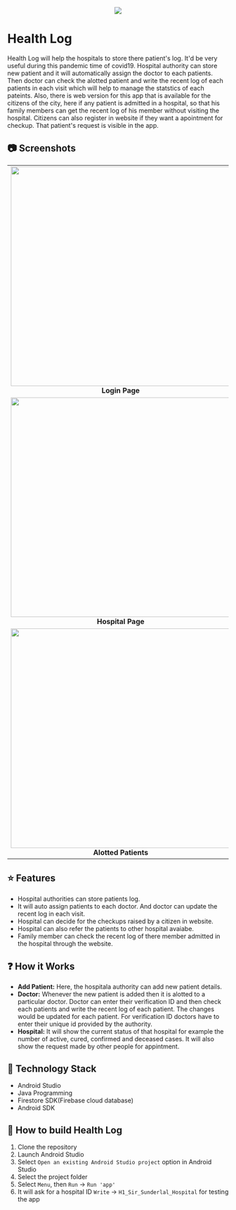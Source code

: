 <p align="center">
  <img src = "https://i.imgur.com/DrKESWw.png">
</p>
<p align="center">

# Health Log
Health Log will help the hospitals to store there patient's log. It'd be very useful during this pandemic time of covid19. Hospital authority can store new patient and it will automatically assign the doctor to each patients. Then doctor can check the alotted patient and write the recent log of each patients in each visit which will help to manage the statstics of each pateints. Also, there is web version for this app that is available for the citizens of the city, here if any patient is admitted in a hospital, so that his family members can get the recent log of his member without visiting the hospital. Citizens can also register in website if they want a apointment for checkup. That patient's request is visible in the app.

## :camera: Screenshots
<table>
     <tr>
          <td><img height="500" src="https://i.imgur.com/ANwRbY4.png" /><br /><center><b>Login Page</b></center></td>
          <td><img height="500" src="https://i.imgur.com/X1uIaoi.png" /><br /><center><b>Dashboard Page</b></center></td>
          <td><img height="500" src="https://i.imgur.com/yWz2QiV.png" /><br /><center><b>Doctor Page</b></center></td>
     </tr>
     <tr>
         <td><img height="500" src="https://i.imgur.com/ArQ6RV3.png" /><br /><center><b>Hospital Page</b></center></td>
         <td><img height="500" src="https://i.imgur.com/3VWgtBv.png" /><br /><center><b>Add Patient dialog</b></center></td>
         <td><img height="500" src="https://i.imgur.com/ztKgmMq.png" /><br /><center><b>Patient Information dialog</b></center></td>
       </tr>
  <tr>
         <td><img height="500" src="https://i.imgur.com/cDOHL5m.png" /><br /><center><b>Alotted Patients</b></center></td>
         <td><img height="500" src="https://i.imgur.com/NGu3SPZ.png" /><br /><center><b>Change Patient Log</b></center></td>
         <td><img height="500" src="https://i.imgur.com/cWp0wLB.png" /><br /><center><b>Shift Patient</b></center></td>
    </tr>
</table>

## :star: Features

* Hospital authorities can store patients log.
* It will auto assign patients to each doctor. And doctor can update the recent log in each visit. 
* Hospital can decide for the checkups raised by a citizen in website.
* Hospital can also refer the patients to other hospital avaiabe.
* Family member can check the recent log of there member admitted in the hospital through the website.
## :question: How it Works

* **Add Patient:** Here, the hospitala authority can add new patient details.
* **Doctor:** Whenever the new patient is added then it is alotted to a particular doctor. Doctor can enter their verification ID and then check each patients and write the recent log of each patient. The changes would be updated for each patient. For verification ID doctors have to enter their unique id provided by the authority.
* **Hospital:** It will show the current status of that hospital for example the number of active, cured, confirmed and deceased cases. It will also show the request made by other people for appintment. 
## :satellite: Technology Stack

* Android Studio
* Java Programming
* Firestore SDK(Firebase cloud database)
* Android SDK

## :wrench: How to build Health Log

1. Clone the repository
1. Launch Android Studio
1. Select ```Open an existing Android Studio project``` option in Android Studio
1. Select the project folder
1. Select ```Menu```, then ```Run``` -> ```Run 'app'```
1. It will ask for a hospital ID ```Write``` -> ```H1_Sir_Sunderlal_Hospital``` for testing the app

